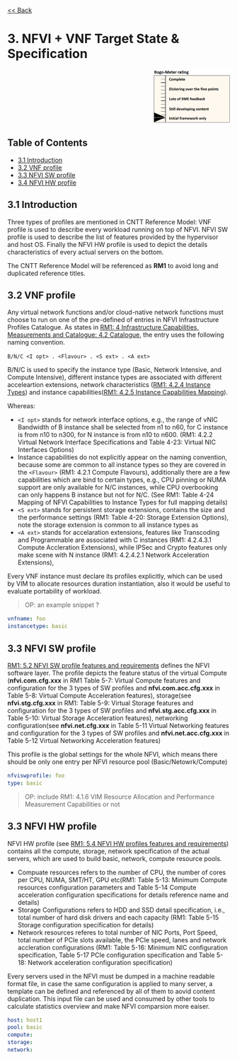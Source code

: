 [<< Back](../)

# 3. NFVI + VNF Target State & Specification
<p align="right"><img src="../figures/bogo_ifo.png" alt="scope" title="Scope" width="35%"/></p>

## Table of Contents
* [3.1 Introduction](#3.1)
* [3.2 VNF profile](#3.2)
* [3.3 NFVI SW profile](#3.3)
* [3.4 NFVI HW profile](#3.4)

<a name="3.1"></a>
## 3.1 Introduction

Three types of profiles are mentioned in CNTT Reference Model: VNF profile is used to describe every workload running on top of NFVI. NFVI SW profile is used to describe the list of features provided by the hypervisor and host OS. Finally the NFVI HW profile is used to depict the details characteristics of every actual servers on the bottom.

The CNTT Reference Model will be referenced as **RM1** to avoid long and duplicated reference titles.

<a name="3.2"></a>
## 3.2 VNF profile

Any virtual network functions and/or cloud-native network functions must choose to run on one of the pre-defined of entries in NFVI Infrastructure Profiles Catalogue. As states in [RM1: 4 Infrastructure Capabilities, Measurements and Catalogue: 4.2 Catalogue](https://cntt-n.github.io/CNTT/doc/ref_model/chapters/chapter04.html#4.2), the entry uses the following naming convention.

`B/N/C <I opt> . <Flavour> . <S ext> . <A ext>`

B/N/C is used to specify the instance type (Basic, Network Intensive, and Compute Intensive), different instance types are associated with different acceleartion extensions, network characteristics ([RM1: 4.2.4 Instance Types](https://cntt-n.github.io/CNTT/doc/ref_model/chapters/chapter04.html#4.2.4)) and instance capabilities([RM1: 4.2.5 Instance Capabilities Mapping](https://cntt-n.github.io/CNTT/doc/ref_model/chapters/chapter04.html#4.2.5)).

Whereas:

  - `<I opt>` stands for network interface options, e.g., the range of vNIC Bandwidth of B instance shall be selected from n1 to n60, for C instance is from n10 to n300, for N instance is from n10 to n600. (RM1: 4.2.2 Virtual Network Interface Specifications and Table 4-23: Virtual NIC Interfaces Options)
  - Instance capabilities do not explicitly appear on the naming convention, because some are common to all instance types so they are covered in the `<Flavour>` (RM1: 4.2.1 Compute Flavours), additionally there are a few capabilities which are bind to certain types, e.g., CPU pinning or NUMA support are only available for N/C instances, while CPU overbooking can only happens B instance but not for N/C. (See RM1: Table 4-24 Mapping of NFVI Capabilities to Instance Types for full mapping details)
  - `<S ext>` stands for persistent storage extensions, contains the size and the performance settings (RM1: Table 4-20: Storage Extension Options), note the storage extension is common to all instance types as <Flavours>
  - `<A ext>` stands for accelaration extensions, features like Transcoding and Programmable are associated with C instances (RM1: 4.2.4.3.1 Compute Accleration Extensions), while IPSec and Crypto features only make scene with N instance (RM1: 4.2.4.2.1 Network Acceleration Extensions),

Every VNF instance must declare its profiles explicitly, which can be used by VIM to allocate resources duration instantiation, also it would be useful to evaluate portability of workload.

> OP: an example snippet ?

```yaml
vnfname: foo
instancetype: basic
```

<a name="3.3"></a>
## 3.3 NFVI SW profile

[RM1: 5.2 NFVI SW profile features and requirements](https://cntt-n.github.io/CNTT/doc/ref_model/chapters/chapter05.html#5.2) defines the NFVI software layer. The profile depicts the feature status of the virtual Compute (**nfvi.com.cfg.xxx** in RM1 Table 5-7: Virtual Compute features and configuration for the 3 types of SW profiles and **nfvi.com.acc.cfg.xxx** in Table 5-8: Virtual Compute Acceleration features), storage(see **nfvi.stg.cfg.xxx** in RM1: Table 5-9: Virtual Storage features and configuration for the 3 types of SW profiles and **nfvi.stg.acc.cfg.xxx** in Table 5-10: Virtual Storage Acceleration features), networking configuration(see **nfvi.net.cfg.xxx** in Table 5-11 Virtual Networking features and configuration for the 3 types of SW profiles and **nfvi.net.acc.cfg.xxx** in Table 5-12 Virtual Networking Acceleration features)

This profile is the global settings for the whole NFVI, which means there should be only one entry per NFVI resource pool (Basic/Netowrk/Compute)

```yaml
nfviswprofile: foo
type: basic
```

> OP: include RM1: 4.1.6 VIM Resource Allocation and Performance Measurement Capabilities or not

<a name="3.4"></a>
## 3.3 NFVI HW profile

NFVI HW profile (see [RM1: 5.4 NFVI HW profiles features and requirements](https://cntt-n.github.io/CNTT/doc/ref_model/chapters/chapter05.html#5.4)) contains all the compute, storage, network specification of the actual servers, which are used to build basic, network, compute resource pools.

- Compuate resources refers to the number of CPU, the number of cores per CPU, NUMA, SMT/HT, GPU etc(RM1: Table 5-13: Minimum Compute resources configuration parameters and Table 5-14 Compute acceleration configuration specifications for details reference name and details)
- Storage Configurations refers to HDD and SSD detail specification, i.e., total number of hard disk drivers and each capacity (RM1: Table 5-15 Storage configuration specification for details)
- Network resources referes to total number of NIC Ports, Port Speed, total number of PCIe slots available, the PCIe speed, lanes and network accleration configurations (RM1: Table 5-16: Minimum NIC configuration specification, Table 5-17 PCIe configuration specification and Table 5-18: Network acceleration configuration specification)

Every servers used in the NFVI must be dumped in a machine readable format file, in case the same configuration is applied to many server, a template can be defined and referenced by all of them to aovid content duplication. This input file can be used and consumed by other tools to calculate statistics overview and make NFVI comparsion more eaiser.

```yaml
host: host1
pool: basic
compute:
storage:
network:
```
